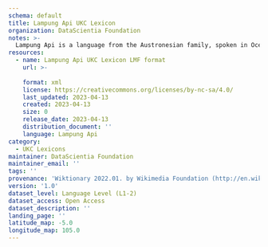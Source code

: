 ```yaml
---
schema: default
title: Lampung Api UKC Lexicon
organization: DataScientia Foundation
notes: >-
  Lampung Api is a language from the Austronesian family, spoken in Oceania. The UKC Lexicon of Lampung Api is represented as a lexico-semantic network. It consists of words, word senses, synsets, as well as sense-level and synset-level relationships.
resources:
  - name: Lampung Api UKC Lexicon LMF format
    url: >-
      
    format: xml
    license: https://creativecommons.org/licenses/by-nc-sa/4.0/
    last_updated: 2023-04-13
    created: 2023-04-13
    size: 0
    release_date: 2023-04-13
    distribution_document: ''
    language: Lampung Api
category:
  - UKC Lexicons
maintainer: DataScientia Foundation
maintainer_email: ''
tags: ''
provenance: 'Wiktionary 2022.01. by Wikimedia Foundation (http://en.wiktionary.org); Princeton WordNet 2.1 by Princeton University (https://wordnet.princeton.edu)'
version: '1.0'
dataset_level: Language Level (L1-2)
dataset_access: Open Access
dataset_description: ''
landing_page: ''
latitude_map: -5.0
longitude_map: 105.0
---
```

